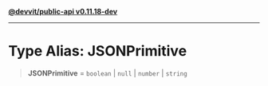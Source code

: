 [**@devvit/public-api v0.11.18-dev**](../README.md)

---

# Type Alias: JSONPrimitive

> **JSONPrimitive** = `boolean` \| `null` \| `number` \| `string`
